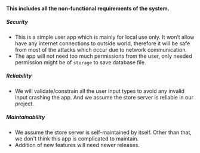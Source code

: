 #### This includes all the non-functional requirements of the system.

##### Security 
- This is a simple user app which is mainly for local use only. It won’t allow have any internet connections to outside world, therefore it will be safe from most of the attacks which occur due to network communication.
- The app will not need too much permissions from the user, only needed permission might be of `storage` to save database file. 

##### Reliability 
- We will validate/constrain all the user input types to avoid any invalid input crashing the app. And we assume the store server is reliable in our project.

##### Maintainability 
- We assume the store server is self-maintained by itself. Other than that, we don't think this app is complicated to maintain.
- Addition of new features will need newer releases. 
